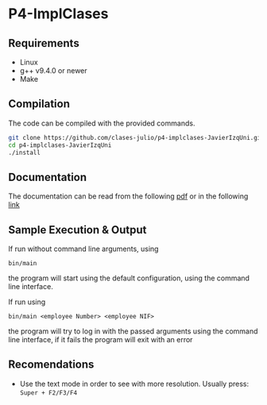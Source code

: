 # P4-ImplClases
## Requirements

  * Linux
  * g++ v9.4.0 or newer
  * Make


## Compilation

The code can be compiled with the provided commands.
```bash
git clone https://github.com/clases-julio/p4-implclases-JavierIzqUni.git
cd p4-implclases-JavierIzqUni
./install
```

## Documentation

The documentation can be read from the following [pdf](/doc/refman.pdf) or in the following [link](/doc/html/index.html)
## Sample Execution & Output

If run without command line arguments, using

```
bin/main
```

the program will start using the default configuration, using the command line interface.


If run using 

```
bin/main <employee Number> <employee NIF>
```

the program will try to log in with the passed arguments using the command line interface, if it fails the program will exit with an error

## Recomendations
* Use the text mode in order to see with more resolution. Usually press: `Super + F2/F3/F4`